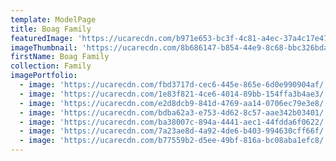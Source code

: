 ```yaml
---
template: ModelPage
title: Boag Family
featuredImage: 'https://ucarecdn.com/b971e653-bc3f-4c81-a4ec-37a4c17e47e4/'
imageThumbnail: 'https://ucarecdn.com/8b686147-b854-44e9-8c68-bbc326bdade4/'
firstName: Boag Family
collection: Family
imagePortfolio:
  - image: 'https://ucarecdn.com/fbd3717d-cec6-445e-865e-6d0e990904af/'
  - image: 'https://ucarecdn.com/1e83f821-4ce6-4014-89bb-154ffa3b4ae3/'
  - image: 'https://ucarecdn.com/e2d8dcb9-841d-4769-aa14-0706ec79e3e8/'
  - image: 'https://ucarecdn.com/bdba62a3-e753-4d62-8c57-aae342b03401/'
  - image: 'https://ucarecdn.com/ba38007c-894a-4441-aec1-44fdda6f0622/'
  - image: 'https://ucarecdn.com/7a23ae8d-4a92-4de6-b403-994630cff66f/'
  - image: 'https://ucarecdn.com/b77559b2-d5ee-49bf-816a-bc08aba1efc8/'
---
```


